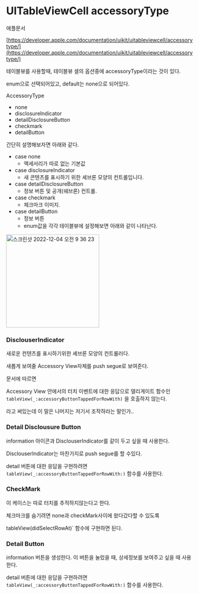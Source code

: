 # UITableViewCell accessoryType

애플문서

[https://developer.apple.com/documentation/uikit/uitableviewcell/accessorytype/](https://developer.apple.com/documentation/uikit/uitableviewcell/accessorytype/)

테이블뷰를 사용할때, 테이블뷰 셀의 옵션중에 accessoryType이라는 것이 있다.

enum으로 선택되어있고, default는 none으로 되어있다.

AccessoryType

- none
- disclosureIndicator
- detailDisclosureButton
- checkmark
- detailButton

간단히 설명해보자면 아래와 같다.

- case none
  - 액세서리가 따로 없는 기본값
- case disclosureIndicator
  - 새 콘텐츠를 표시하기 위한 셰브론 모양의 컨트롤입니다.
- case detailDisclosureButton
  - 정보 버튼 및 공개(쉐브론) 컨트롤.
- case checkmark
  - 체크마크 이미지.
- case detailButton
  - 정보 버튼
  - enum값을 각각 테이블뷰에 설정해보면 아래와 같이 나타난다.


<img width="251" alt="스크린샷 2022-12-04 오전 9 36 23" src="https://user-images.githubusercontent.com/76529148/205469300-0b4eb7f8-c55a-4378-a2f8-06f2c46386cb.png">


### DisclouserIndicator

새로운 컨텐츠를 표시하기위한 셰브론 모양의 컨트롤러다.

새롭게 보여줄 Accessory View자체를 push segue로 보여준다.

문서에 따르면 

Accessory View 안에서의 터치 이벤트에 대한 응답으로 델리게이트 함수인`tableView(_:accessoryButtonTappedForRowWith)`  을 호출하지 않는다. 

 
라고 써있는데 이 말은 나머지는 저기서 조작하라는 말인가..

### Detail Disclousure Button

information 아이콘과 DisclouserIndicator를 같이 두고 싶을 때 사용한다.

DisclouserIndicator는 마찬가지로 push segue를 할 수있다. 

detail 버튼에 대한 응답을 구현하려면 `tableView(_:accessoryButtonTappedForRowWith:)` 함수를 사용한다.

### CheckMark

이 케이스는 따로 터치를 추적하지않는다고 한다. 

체크마크를 숨기려면 none과 checkMark사이에 왔다갔다할 수 있도록

tableView(didSelectRowAt)` 함수에 구현하면 된다.

### Detail Button

information 버튼을 생성한다. 이 버튼을 눌렀을 때, 상세정보를 보여주고 싶을 때 사용한다.

detail 버튼에 대한 응답을 구현하려면 `tableView(_:accessoryButtonTappedForRowWith:)` 함수를 사용한다.
